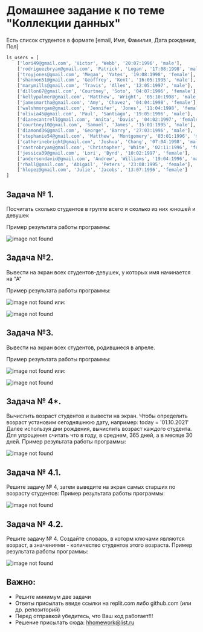 # Домашнее задание к по теме "Коллекции данных"

Есть список студентов в формате [email, Имя, Фамилия, Дата рождения, Пол]
```sh
ls_users = [
    ['lori49@gmail.com', 'Victor', 'Webb', '20:07:1996', 'male'],
    ['rodriguezbryan@gmail.com', 'Patrick', 'Logan', '17:08:1998', 'male'],
    ['troyjones@gmail.com', 'Megan', 'Yates', '19:08:1998', 'female'],
    ['shannon51@gmail.com', 'Geoffrey', 'Kent', '16:05:1995', 'male'],
    ['marymills@gmail.com', 'Travis', 'Allen', '12:05:1997', 'male'],
    ['dillon67@gmail.com', 'Courtney', 'Soto', '04:07:1996', 'female'],
    ['kellypalmer@gmail.com', 'Matthew', 'Wright', '05:10:1998', 'male'],
    ['jamesmartha@gmail.com', 'Amy', 'Chavez', '04:04:1998', 'female'],
    ['walshmorgan@gmail.com', 'Jennifer', 'Jones', '11:04:1998', 'female'],
    ['olivia45@gmail.com', 'Paul', 'Santiago', '19:05:1996', 'male'],
    ['dianecantrell@gmail.com', 'Anita', 'Davis', '04:02:1997', 'female'],
    ['courtney10@gmail.com', 'Samuel', 'James', '15:01:1995', 'male'],
    ['diamond36@gmail.com', 'George', 'Barry', '27:03:1996', 'male'],
    ['stephanie54@gmail.com', 'Matthew', 'Montgomery', '03:01:1996', 'male'],
    ['catherinebright@gmail.com', 'Joshua', 'Chang', '07:04:1998', 'male'],
    ['castrobryan@gmail.com', 'Christopher', 'White', '02:11:1996', 'female'],
    ['jessica39@gmail.com', 'Lori', 'Byrd', '10:02:1997', 'female'],
    ['andersondavid@gmail.com', 'Andrew', 'Williams', '19:04:1996', 'male'],
    ['rhall@gmail.com', 'Abigail', 'Peters', '23:08:1995', 'female'],
    ['hlopez@gmail.com', 'Julie', 'Jacobs', '13:07:1996', 'female']
]
```
## Задача № 1. 
Посчитать сколько студентов в группе всего и сколько из них юношей и девушек


Пример результата работы программы:

![image not found](https://i.ibb.co/fHCMD9d/1.png)


## Задача №2. 
Вывести на экран всех студентов-девушек, у которых имя начинается на "А"

Пример результата работы программы:

![image not found](https://i.ibb.co/kSS3N1D/2.png)
или:

![image not found](https://i.ibb.co/RBKG9MX/3.png)

## Задача №3.
Вывести на экран всех студентов, родившиеся в апреле.

Пример результата работы программы:

![image not found](https://i.ibb.co/t46Mmjw/4.png)
или:

![image not found](https://i.ibb.co/F64fm5g/5.png)

## Задача № 4*. 
Вычислить возраст студентов и вывести на экран.
Чтобы определить возраст установим сегодняшнюю дату, например:
today = '01.10.2021'
Далее используя дни рождения, вычислить возраст каждого студента.
Для упрощения считать что в году, в среднем, 365 дней, а в месяце 30 дней.
Пример результата работы программы:

![image not found](https://i.ibb.co/RTCmhgP/6.png)

## Задача № 4.1. 
Решите задачу № 4, затем выведите на экран самых старших по возрасту студентов:
Пример результата работы программы:

![image not found](https://i.ibb.co/mtqzTHp/7.png)

## Задача № 4.2. 
Решите задачу № 4. Создайте словарь, в которм ключами являются возраст, а значениями - количество студентов этого возраста.
Пример результата работы программы:

![image not found](https://i.ibb.co/RzZ3PBC/8.png)

## Важно:
- Решите минимум две задачи
- Ответы присылать ввиде ссылки на replit.com либо github.com (или др. репозиторий)
- Перед отправкой убедитесь, что Ваш код работает!!!
- Решение присылать сюда: hhomework@list.ru
